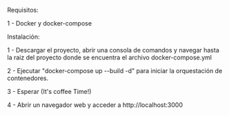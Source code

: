 <p>Requisitos:</p>
<p>  1 - Docker y docker-compose</p>
  
<p>Instalación:</p>
<p>  1 - Descargar el proyecto, abrir una consola de comandos y navegar hasta la raiz del proyecto donde se encuentra el archivo docker-compose.yml</p>
<p>  2 - Ejecutar "docker-compose up --build -d" para iniciar la orquestación de contenedores.</p>
<p>  3 - Esperar (It's coffee Time!)</p>
<p>  4 - Abrir un navegador web y acceder a http://localhost:3000</p>
